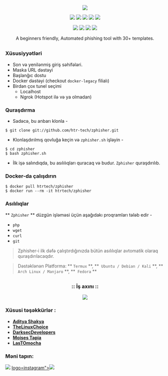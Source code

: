 <!-- Zphisher -->

<p align="center">
  <img src=".imgs/logo.png">
</p>

<p align="center">
  <img src="https://img.shields.io/badge/Version-2.1-green?style=for-the-badge">
  <img src="https://img.shields.io/github/license/htr-tech/zphisher?style=for-the-badge">
  <img src="https://img.shields.io/github/stars/htr-tech/zphisher?style=for-the-badge">
  <img src="https://img.shields.io/github/issues/htr-tech/zphisher?color=red&style=for-the-badge">
  <img src="https://img.shields.io/github/forks/htr-tech/zphisher?color=teal&style=for-the-badge">
</p>

<p align="center">
  <img src="https://img.shields.io/badge/Author-HTR--Tech-cyan?style=flat-square">
  <img src="https://img.shields.io/badge/Open%20Source-Yes-cyan?style=flat-square">
  <img src="https://img.shields.io/badge/MADE%20IN-BANGLADESH-green?colorA=%23ff0000&colorB=%23017e40&style=flat-square">
  <img src="https://img.shields.io/badge/Written%20In-Bash-cyan?style=flat-square">
</p>

<p align="center">A beginners friendly, Automated phishing tool with 30+ templates.</p>

##

### Xüsusiyyətləri

- Son və yenilənmiş giriş səhifələri.
- Maska URL dəstəyi
- Başlanğıc dostu
- Docker dəstəyi (checkout `docker-legacy` filialı)
- Birdən çox tunel seçimi
  - Localhost
  - Ngrok (Hotspot ilə və ya olmadan) 


### Quraşdırma

- Sadəcə, bu anbarı klonla -
```
$ git clone git://github.com/htr-tech/zphisher.git
```

- Klonlaşdırılmış qovluğa keçin və `zphisher.sh` işləyin -
```
$ cd zphisher
$ bash zphisher.sh
```

- İlk işə salındıqda, bu asılılıqları quracaq və budur. `Zphisher` quraşdırılıb.

### Docker-da çalışdırın 
```
$ docker pull htrtech/zphisher
$ docker run --rm -it htrtech/zphisher
```

### Asılılıqlar

** `Zphisher` ** düzgün işləməsi üçün aşağıdakı proqramları tələb edir -
- `php`
- `wget`
- `curl`
- `git`

> Zphisher-i ilk dəfə çalıştırdığınızda bütün asılılıqlar avtomatik olaraq quraşdırılacaqdır.

> Dəstəklənən Platforma: ** `Termux` **, **` Ubuntu / Debian / Kali` **, ** `Arch Linux / Manjaro` **, **` Fedora` ** 

##

<h3 align="center">
:: İş axını ::
</h3>
<p align="center">
<img src=".imgs/wf.gif"/>
</p>

### Xüsusi təşəkkürlər :

- [**Aditya Shakya**](https://github.com/adi1090x)
- [**TheLinuxChoice**](https://twitter.com/linux_choice)
- [**DarksecDevelopers**](https://github.com/DarksecDevelopers)
- [**Moises Tapia**](https://github.com/MoisesTapia)
- [**LasTOmocha**](https://github.com/TuranSadigli)


### Məni tapın:
<p align="left">
  <a href="https://github.com/LasTOmocha" target="_blank"><img src="https://img.shields.io/badge/Github-HTR--TECH-green?style=for-the-badge&logo=github"></a>
  <a href="https://www.instagram.com/lastomocha/" target="_blank">logo=instagram"></a><img src="https://img.shields.io/badge/Github-HTR--TECH-green?style=for-the-badge&logo=Instagram"></a>
</p>
